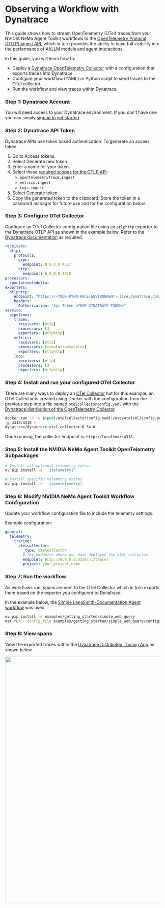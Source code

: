 # Observing a Workflow with Dynatrace

This guide shows how to stream OpenTelemetry (OTel) traces from your NVIDIA NeMo Agent Toolkit workflows to the [OpenTelemetry Protocol (OTLP) ingest API](https://docs.dynatrace.com/docs/discover-dynatrace/references/dynatrace-api/environment-api/opentelemetry), which in turn provides the ability to have full visibility into the performance of AI/LLM models and agent interactions​. 

In this guide, you will learn how to:
* Deploy a [Dynatrace OpenTelemetry Collector](https://docs.dynatrace.com/docs/ingest-from/opentelemetry/collector) with a configuration that exports traces into Dynatrace
* Configure your workflow (YAML) or Python script to send traces to the OTel collector.
* Run the workflow and view traces within Dynatrace

### Step 1: Dynatrace Account

You will need access to your Dynatrace environment.  If you don’t have one you can simply [signup to get started](https://www.dynatrace.com/signup/)

### Step 2: Dynatrace API Token

Dynatrace APIs use token based authentication. To generate an access token:
1. Go to Access tokens.
1. Select Generate new token.
1. Enter a name for your token.
1. Select these [required scopes for the OTLP API](https://docs.dynatrace.com/docs/shortlink/otel-getstarted-otlpexport#authentication-export-to-activegate):
    * `openTelemetryTrace.ingest`
    * `metrics.ingest`
    * `Logs.ingest`
1. Select Generate token.
1. Copy the generated token to the clipboard. Store the token in a password manager for future use and for the configuration below.

### Step 3: Configure OTel Collector

Configure an OTel Collector configuration file using an `otlphttp` exporter to the Dynatrace OTLP API as shown in the example below. Refer to the [Dynatrace documentation](https://docs.dynatrace.com/docs/shortlink/otel-collector-config) as required.

```yaml
receivers:
  otlp:
    protocols:
      grpc:
        endpoint: 0.0.0.0:4317
      http:
        endpoint: 0.0.0.0:4318
processors:
  cumulativetodelta:
exporters:
  otlphttp:
    endpoint: "https://<YOUR-DYNATRACE-ENVIRONMENT>.live.dynatrace.com/api/v2/otlp"
    headers:
      Authorization: "Api-Token <YOUR-DYNATRACE-TOKEN>"
service:
  pipelines:
    traces:
      receivers: [otlp]
      processors: []
      exporters: [otlphttp]
    metrics:
      receivers: [otlp]
      processors: [cumulativetodelta]
      exporters: [otlphttp]
    logs:
      receivers: [otlp]
      processors: []
      exporters: [otlphttp]
```

### Step 4: Install and run your configured OTel Collector

There are many ways to deploy an [OTel Collector](https://docs.dynatrace.com/docs/ingest-from/opentelemetry/collector/deployment) but for this example, an OTel Collector is created using Docker with the configuration from the previous step into a file named `otelcollectorconfig.yaml` with the [Dynatrace distribution of the OpenTelemetry Collector](https://docs.dynatrace.com/docs/ingest-from/opentelemetry/collector).  

```bash
docker run -d -v $(pwd)/otelcollectorconfig.yaml:/etc/otelcol/config.yaml \ 
-p 4318:4318 \ 
dynatrace/dynatrace-otel-collector:0.34.0 
```

Once running, the collector endpoint is: `http://localhost:4318`. 

### Step 5: Install the NVIDIA NeMo Agent Toolkit OpenTelemetry Subpackages

```bash
# Install all optional telemetry extras
uv pip install -e '.[telemetry]'

# Install specific telemetry extras
uv pip install -e '.[opentelemetry]'
```

### Step 6: Modify NVIDIA NeMo Agent Toolkit Workflow Configuration

Update your workflow configuration file to include the telemetry settings.

Example configuration:
```yaml
general:
  telemetry:
    tracing:
      otelcollector:
        _type: otelcollector
        # The endpoint where you have deployed the otel collector
        endpoint: http://0.0.0.0:4318/v1/traces
        project: your_project_name
```

### Step 7: Run the workflow

As workflows run, spans are sent to the OTel Collector which in turn exports them based on the exporter you configured to Dynatrace. 

In the example below, the [Simple LangSmith-Documentation Agent workflow](https://github.com/NVIDIA/NeMo-Agent-Toolkit/tree/release/1.2/examples/getting_started/simple_web_query) was used.

```bash
uv pip install -e examples/getting_started/simple_web_query
nat run --config_file examples/getting_started/simple_web_query/configs/config.yml --input "What is LangSmith?" 
```

### Step 8: View spans

View the exported traces within the [Dynatrace Distributed Tracing App](https://docs.dynatrace.com/docs/analyze-explore-automate/distributed-tracing/distributed-tracing-app) as shown below.


<div align="left">
  <img src="../../_static/dynatrace-trace.png" width="800">
</div>